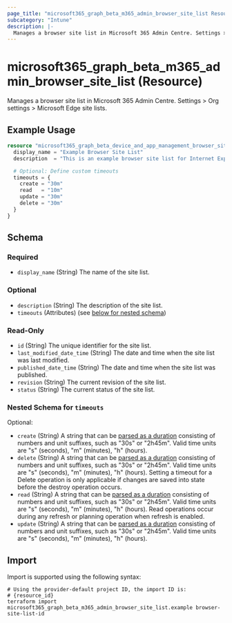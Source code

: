 ```yaml
---
page_title: "microsoft365_graph_beta_m365_admin_browser_site_list Resource - microsoft365"
subcategory: "Intune"
description: |-
  Manages a browser site list in Microsoft 365 Admin Centre. Settings > Org settings > Microsoft Edge site lists.
---
```


# microsoft365_graph_beta_m365_admin_browser_site_list (Resource)

Manages a browser site list in Microsoft 365 Admin Centre. Settings > Org settings > Microsoft Edge site lists.

## Example Usage

```terraform
resource "microsoft365_graph_beta_device_and_app_management_browser_site_list" "example" {
  display_name = "Example Browser Site List"
  description  = "This is an example browser site list for Internet Explorer Mode"

  # Optional: Define custom timeouts
  timeouts = {
    create = "30m"
    read   = "10m"
    update = "30m"
    delete = "30m"
  }
}
```

<!-- schema generated by tfplugindocs -->
## Schema

### Required

- `display_name` (String) The name of the site list.

### Optional

- `description` (String) The description of the site list.
- `timeouts` (Attributes) (see [below for nested schema](#nestedatt--timeouts))

### Read-Only

- `id` (String) The unique identifier for the site list.
- `last_modified_date_time` (String) The date and time when the site list was last modified.
- `published_date_time` (String) The date and time when the site list was published.
- `revision` (String) The current revision of the site list.
- `status` (String) The current status of the site list.

<a id="nestedatt--timeouts"></a>
### Nested Schema for `timeouts`

Optional:

- `create` (String) A string that can be [parsed as a duration](https://pkg.go.dev/time#ParseDuration) consisting of numbers and unit suffixes, such as "30s" or "2h45m". Valid time units are "s" (seconds), "m" (minutes), "h" (hours).
- `delete` (String) A string that can be [parsed as a duration](https://pkg.go.dev/time#ParseDuration) consisting of numbers and unit suffixes, such as "30s" or "2h45m". Valid time units are "s" (seconds), "m" (minutes), "h" (hours). Setting a timeout for a Delete operation is only applicable if changes are saved into state before the destroy operation occurs.
- `read` (String) A string that can be [parsed as a duration](https://pkg.go.dev/time#ParseDuration) consisting of numbers and unit suffixes, such as "30s" or "2h45m". Valid time units are "s" (seconds), "m" (minutes), "h" (hours). Read operations occur during any refresh or planning operation when refresh is enabled.
- `update` (String) A string that can be [parsed as a duration](https://pkg.go.dev/time#ParseDuration) consisting of numbers and unit suffixes, such as "30s" or "2h45m". Valid time units are "s" (seconds), "m" (minutes), "h" (hours).

## Import

Import is supported using the following syntax:

```shell
# Using the provider-default project ID, the import ID is:
# {resource_id}
terraform import microsoft365_graph_beta_m365_admin_browser_site_list.example browser-site-list-id
```